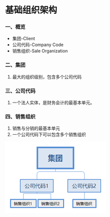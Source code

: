 # 基础组织架构 #

### 一、概览

* 集团-Client
* 公司代码-Company Code
* 销售组织-Sale Organization

### 二、集团
1. 最大的组织级别，包含多个公司代码


### 三、公司代码
1. 一个法人实体，是财务会计的最基本单元。


### 四、销售组织

1. 销售与分销的最基本单元
2. 一个公司代码下可以包含多个销售组织


![基础组织架构](/images/基础组织架构.png "基础组织架构") 